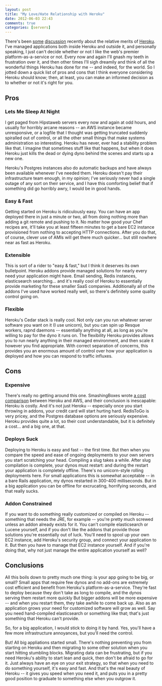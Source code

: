 ```yaml
---
layout: post
title: "My Love/Hate Relationship with Heroku"
date: 2012-06-03 22:43
comments: true
categories: [servers]
---
```

There's been [some](http://justcramer.com/2012/06/02/the-cloud-is-not-for-you/) [discussion](http://rdegges.com/heroku-isnt-for-idiots) recently about the relative merits of [Heroku](http://heroku.com). I've managed applications both inside Heroku and outside it, and personally speaking, I just can't decide whether or not I like the web's premier platform-as-a-service or not. Every now and again I'll gnash my teeth in frustration over it, and then other times I'll sigh dreamily and think of all the wonderful things Heroku has done for me -- and indeed, for the world. So I jotted down a quick list of pros and cons that I think everyone considering Heroku should know; then, at least, you can make an informed decision as to whether or not it's right for you.

<!-- more -->

## Pros

### Lets Me Sleep At Night

I get paged from Hipstaweb servers every now and again at odd hours, and usually for horribly arcane reasons -- an AWS instance became unresponsive, or a logfile that I thought was getting truncated suddenly spiralled out of control, or all the other small things that make systems administration so interesting. Heroku has never, ever had a stability problem like that. I imagine that sometimes stuff like that happens, but when it does Heroku just kills the dead or dying dyno behind the scenes and starts up a new one.

Heroku's Postgres instances also do automatic backups and have always been available whenever I've needed them. Heroku doesn't pay their infrastructure team enough, in my opinion; I've seriously never had a single outage of any sort on their service, and I have this comforting belief that if something did go horribly awry, I would be in good hands.

### Easy & Fast 

Getting started on Heroku is ridiculously easy. You can have an app deployed there in just a minute or two, all from doing nothing more than adding a git remote and pushing to it. No matter how good your Chef recipes are, it'll take you at least fifteen minutes to get a bare EC2 instance provisioned from nothing to accepting HTTP connections. After you do that, of course, clever use of AMIs will get there much quicker... but still nowhere near as fast as Heroku.

### Extensible

This is sort of a rider to "easy & fast," but I think it deserves its own bulletpoint. Heroku addons provide managed solutions for nearly every need your application might have. Email sending, Redis instances, elasticsearch searching... and it's really cool of Heroku to essentially provide marketing for these smaller SaaS companies. Additionally all of the addons I've used have worked really well, so there's definitely some quality control going on.

### Flexible

Heroku's Cedar stack is really cool. Not only can you run whatever server software you want on it (I use unicorn), but you can spin up Resque workers, rapnd daemons -- essentially anything at all, as long as you're willing to pay for the dyno it runs on. The flexibility Heroku provides allows you to run nearly anything in their managed environment, and then scale it however you find appropriate. With correct separation of concerns, this provides you an enormous amount of control over how your application is deployed and how you can respond to traffic influxes.

## Cons

### Expensive

There's really no getting around this one. SmashingBoxes wrote [a cost comparison](http://smashingboxes.com/heroku-vs-amazon-web-services/) between Heroku and AWS, and their conclusion is inescapable: Heroku is costly. And it's not just Heroku -- especially once you start throwing in addons, your credit card will start hurting hard. RedisToGo is very pricey, and the Postgres database options are seriously expensive. Heroku provides quite a lot, so their cost understandable, but it is definitely a cost... and a big one, at that.

### Deploys Suck

Deploying to Heroku is easy and fast -- the first time. But then when you compare the speed and ease of ongoing deployments to your own servers you start scratching your head. Compiling a slug takes a while. After slug compilation is complete, your dynos must restart: and during the restart your application is completely offline. There's no unicorn-style rolling deployments here. For small applications this is somewhat acceptable -- in a bare Rails application, my dynos restarted in 300-400 milliseconds. But in a big application you can be offline for excrucating, horrifying seconds, and that really sucks.

### Addon Constrained

If you want to do something really customized or compiled on Heroku -- something that needs the JRE, for example -- you're pretty much screwed unless an addon already exists for it. You can't compile elasticsearch or Lucene yourself, and if you don't like the addons that provide those solutions you're essentially out of luck. You'll need to spool up your own EC2 instance, add Heroku's security group, and connect your application to it. But then you have to manage that EC2 instance yourself. And if you're doing that, why not just manage the entire application yourself as well?

## Conclusions

All this boils down to pretty much one thing: is your app going to be big, or small? Small apps that require few dynos and no add-ons are extremely cost efficient and benefit from Heroku's platform-as-a-service. They're fast to deploy because they don't take as long to compile, and the dynos serving them restart more quickly But bigger addons will be more expensive -- and when you restart them, they take awhile to come back up. Also as an application grows your need for customized software will grow as well. Say you need hand-compiled elasticsearch or something like that; that's just something that Heroku can't provide.

So, for a big application, I would stick to doing it by hand. Yes, you'll have a few more infrastructure annoyances, but you'll need the control.

But! All big appliations started small. There's nothing preventing you from starting on Heroku and then migrating to some other solution when you start hitting stumbling blocks. Migrating data can be frustrating, but if you need Heroku's ability to start lean and quick, then don't be afraid to go for it. Just always have an eye on your exit strategy, so that when you need to do something yourself, it's easy and fast. And that's the real beauty of Heroku -- it gives you speed when you need it, and puts you in a pretty good position to graduate to something else when you outgrow it.